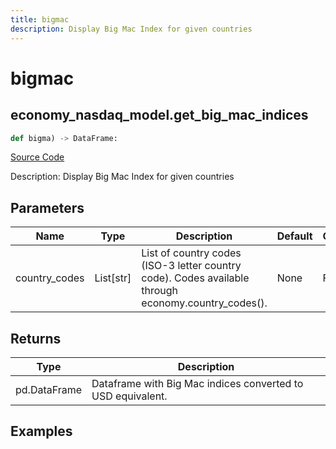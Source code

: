 ```yaml
---
title: bigmac
description: Display Big Mac Index for given countries
---
```

# bigmac

## economy_nasdaq_model.get_big_mac_indices

```python
def bigma) -> DataFrame:
```
[Source Code](https://github.com/OpenBB-finance/OpenBBTerminal/tree/main/openbb_terminal/decorators.py#L165)

Description: Display Big Mac Index for given countries

## Parameters

| Name | Type | Description | Default | Optional |
| ---- | ---- | ----------- | ------- | -------- |
| country_codes | List[str] | List of country codes (ISO-3 letter country code). Codes available through economy.country_codes(). | None | False |

## Returns

| Type | Description |
| ---- | ----------- |
| pd.DataFrame | Dataframe with Big Mac indices converted to USD equivalent. |

## Examples

